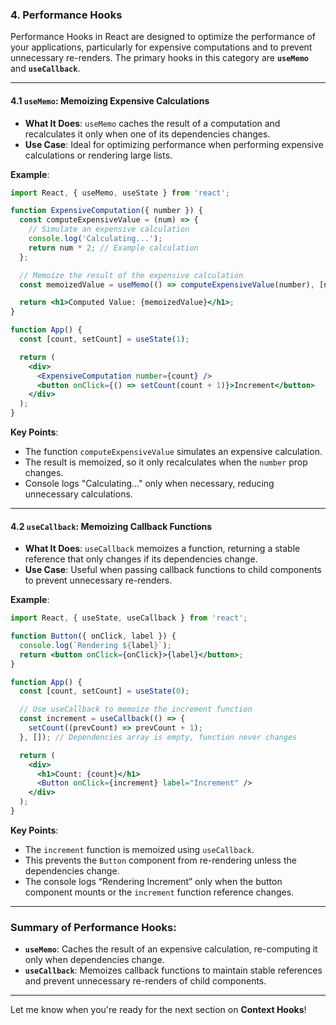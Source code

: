 

### **4. Performance Hooks**

Performance Hooks in React are designed to optimize the performance of your applications, particularly for expensive computations and to prevent unnecessary re-renders. The primary hooks in this category are **`useMemo`** and **`useCallback`**.

---

#### **4.1 `useMemo`: Memoizing Expensive Calculations**

- **What It Does**: `useMemo` caches the result of a computation and recalculates it only when one of its dependencies changes.
- **Use Case**: Ideal for optimizing performance when performing expensive calculations or rendering large lists.

**Example**:
```jsx
import React, { useMemo, useState } from 'react';

function ExpensiveComputation({ number }) {
  const computeExpensiveValue = (num) => {
    // Simulate an expensive calculation
    console.log('Calculating...');
    return num * 2; // Example calculation
  };

  // Memoize the result of the expensive calculation
  const memoizedValue = useMemo(() => computeExpensiveValue(number), [number]);

  return <h1>Computed Value: {memoizedValue}</h1>;
}

function App() {
  const [count, setCount] = useState(1);

  return (
    <div>
      <ExpensiveComputation number={count} />
      <button onClick={() => setCount(count + 1)}>Increment</button>
    </div>
  );
}
```

**Key Points**:
- The function `computeExpensiveValue` simulates an expensive calculation.
- The result is memoized, so it only recalculates when the `number` prop changes.
- Console logs "Calculating..." only when necessary, reducing unnecessary calculations.

---

#### **4.2 `useCallback`: Memoizing Callback Functions**

- **What It Does**: `useCallback` memoizes a function, returning a stable reference that only changes if its dependencies change.
- **Use Case**: Useful when passing callback functions to child components to prevent unnecessary re-renders.

**Example**:
```jsx
import React, { useState, useCallback } from 'react';

function Button({ onClick, label }) {
  console.log(`Rendering ${label}`);
  return <button onClick={onClick}>{label}</button>;
}

function App() {
  const [count, setCount] = useState(0);

  // Use useCallback to memoize the increment function
  const increment = useCallback(() => {
    setCount((prevCount) => prevCount + 1);
  }, []); // Dependencies array is empty, function never changes

  return (
    <div>
      <h1>Count: {count}</h1>
      <Button onClick={increment} label="Increment" />
    </div>
  );
}
```

**Key Points**:
- The `increment` function is memoized using `useCallback`.
- This prevents the `Button` component from re-rendering unless the dependencies change.
- The console logs “Rendering Increment” only when the button component mounts or the `increment` function reference changes.

---

### Summary of Performance Hooks:
- **`useMemo`**: Caches the result of an expensive calculation, re-computing it only when dependencies change.
- **`useCallback`**: Memoizes callback functions to maintain stable references and prevent unnecessary re-renders of child components.

---

Let me know when you're ready for the next section on **Context Hooks**!